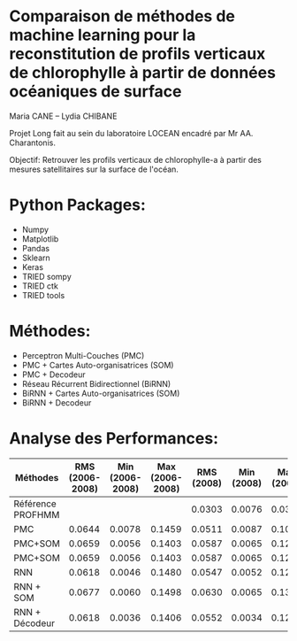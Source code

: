 # Comparaison de méthodes de machine learning pour la reconstitution de profils verticaux de chlorophylle à partir de données océaniques de surface
Maria CANE – Lydia CHIBANE

Projet Long fait au sein du laboratoire LOCEAN encadré par Mr AA. Charantonis. 

Objectif: Retrouver les profils verticaux de chlorophylle-a à partir des mesures satellitaires sur la surface de l'océan.

# Python Packages:
+ Numpy
+ Matplotlib
+ Pandas
+ Sklearn
+ Keras
+ TRIED sompy
+ TRIED ctk
+ TRIED tools

# Méthodes:
+ Perceptron Multi-Couches (PMC)
+ PMC + Cartes Auto-organisatrices (SOM)
+ PMC + Decodeur
+ Réseau Récurrent Bidirectionnel (BiRNN)
+ BiRNN + Cartes Auto-organisatrices (SOM)
+ BiRNN + Decodeur

# Analyse des Performances:
| Méthodes | RMS (2006-2008) | Min (2006-2008) | Max (2006-2008) | RMS (2008) | Min (2008) | Max (2008) |
| --- | --- | --- | --- | --- | --- | --- |
| Référence PROFHMM | | | | 0.0303 | 0.0076 | 0.0310 |
| PMC | 0.0644 | 0.0078 | 0.1459 | 0.0511 | 0.0087 | 0.1049 |
| PMC+SOM | 0.0659 | 0.0056 | 0.1403 | 0.0587 | 0.0065 | 0.1243 | 
| PMC+SOM | 0.0659 | 0.0056 | 0.1403 | 0.0587 | 0.0065 | 0.1243 | 
| RNN | 0.0618 | 0.0046 | 0.1480 | 0.0547 | 0.0052 | 0.1226 | 
| RNN + SOM | 0.0677 | 0.0060 | 0.1498 | 0.0630 | 0.0065 | 0.1359 |
| RNN + Décodeur | 0.0618 | 0.0036 | 0.1406 | 0.0552 | 0.0034 | 0.1263 | 





